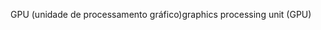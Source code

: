 <span data-ttu-id="ff47f-101">GPU (unidade de processamento gráfico)</span><span class="sxs-lookup"><span data-stu-id="ff47f-101">graphics processing unit (GPU)</span></span>